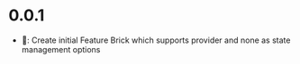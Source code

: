 # 0.0.1

- 🎉: Create initial Feature Brick which supports provider and none as state management options
